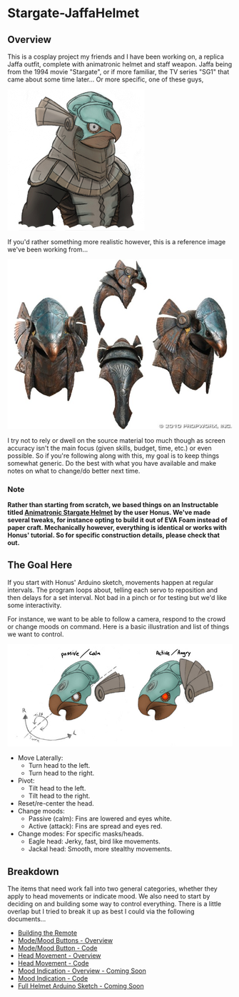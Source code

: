 # Stargate-JaffaHelmet

## Overview

This is a cosplay project my friends and I have been working on, a replica Jaffa
outfit, complete with animatronic helmet and staff weapon. Jaffa being from the
1994 movie "Stargate", or if more familiar, the TV series "SG1" that came about
some time later... Or more specific, one of these guys,

![Chibi Horus](images/references/ChibiHorus.jpg)

If you'd rather something more realistic however, this is a reference image
we've been working from...

![Horus Reference](images/references/Reference-Horus.jpg)

I try not to rely or dwell on the source material too much though as screen
accuracy isn't the main focus (given skills, budget, time, etc.) or even
possible. So if you're following along with this, my goal is to keep things
somewhat generic. Do the best with what you have available and make notes on
what to change/do better next time.

### Note

**Rather than starting from scratch, we based things on an Instructable titled
[Animatronic Stargate Helmet](http://www.instructables.com/id/Animatronic-Stargate-helmet/)
by the user Honus. We've made several tweaks, for instance opting to build
it out of EVA Foam instead of paper craft. Mechanically however, everything is
identical or works with Honus' tutorial. So for specific construction details,
please check that out.**

## The Goal Here

If you start with Honus' Arduino sketch, movements happen at regular intervals.
The program loops about, telling each servo to reposition and then delays for a
set interval. Not bad in a pinch or for testing but we'd like some
interactivity.

For instance, we want to be able to follow a camera, respond to the crowd or
change moods on command. Here is a basic illustration and list of things we want
to control.

![Head Animation Illustration](images/references/MovementMoodDiagram.jpg)

* Move Laterally:
    * Turn head to the left.
    * Turn head to the right.
* Pivot:
    * Tilt head to the left.
    * Tilt head to the right.
* Reset/re-center the head.
* Change moods:
    * Passive (calm): Fins are lowered and eyes white.
    * Active (attack): Fins are spread and eyes red.
* Change modes: For specific masks/heads.
    * Eagle head: Jerky, fast, bird like movements.
    * Jackal head: Smooth, more stealthy movements.

## Breakdown

The items that need work fall into two general categories, whether they apply to
head movements or indicate mood. We also need to start by deciding on and
building some way to control everything. There is a little overlap but I tried
to break it up as best I could via the following documents...

* [Building the Remote](RemoteControl.md)
* [Mode/Mood Buttons - Overview](ModeMoodButtonOverview.md)
* [Mode/Mood Button - Code](Code/MoodMode/MoodMode.ino)
* [Head Movement - Overview](MovementOverview.md)
* [Head Movement - Code](Code/HeadMovements/HeadMovements.ino)
* [Mood Indication - Overview - Coming Soon]()
* [Mood Indication - Code](Code/Moods/Moods.ino)
* [Full Helmet Arduino Sketch - Coming Soon]()
